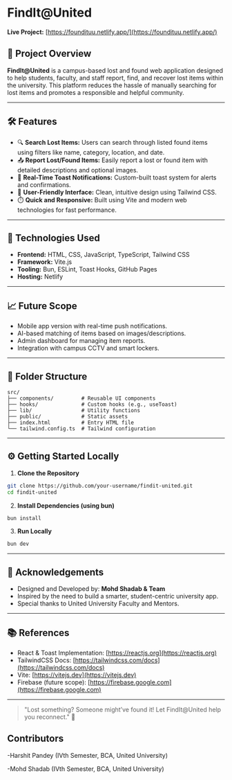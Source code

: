
# FindIt@United 

**Live Project:** [https://foundituu.netlify.app/](https://foundituu.netlify.app/)

## 📌 Project Overview

**FindIt@United** is a campus-based lost and found web application designed to help students, faculty, and staff report, find, and recover lost items within the university. This platform reduces the hassle of manually searching for lost items and promotes a responsible and helpful community.

---

## 🛠️ Features

- 🔍 **Search Lost Items:** Users can search through listed found items using filters like name, category, location, and date.
- 📤 **Report Lost/Found Items:** Easily report a lost or found item with detailed descriptions and optional images.
- 🔔 **Real-Time Toast Notifications:** Custom-built toast system for alerts and confirmations.
- 👤 **User-Friendly Interface:** Clean, intuitive design using Tailwind CSS.
- ⏱️ **Quick and Responsive:** Built using Vite and modern web technologies for fast performance.

---

## 🧱 Technologies Used

- **Frontend:** HTML, CSS, JavaScript, TypeScript, Tailwind CSS
- **Framework:** Vite.js
- **Tooling:** Bun, ESLint, Toast Hooks, GitHub Pages
- **Hosting:** Netlify

---

## 📈 Future Scope

- Mobile app version with real-time push notifications.
- AI-based matching of items based on images/descriptions.
- Admin dashboard for managing item reports.
- Integration with campus CCTV and smart lockers.

---

## 📂 Folder Structure

```
src/
├── components/         # Reusable UI components
├── hooks/              # Custom hooks (e.g., useToast)
├── lib/                # Utility functions
├── public/             # Static assets
├── index.html          # Entry HTML file
└── tailwind.config.ts  # Tailwind configuration
```

---

## ⚙️ Getting Started Locally

1. **Clone the Repository**
```bash
git clone https://github.com/your-username/findit-united.git
cd findit-united
```

2. **Install Dependencies (using bun)**
```bash
bun install
```

3. **Run Locally**
```bash
bun dev
```

---

## 🙏 Acknowledgements

- Designed and Developed by: **Mohd Shadab & Team**
- Inspired by the need to build a smarter, student-centric university app.
- Special thanks to United University Faculty and Mentors.

---

## 📚 References

- React & Toast Implementation: [https://reactjs.org](https://reactjs.org)
- TailwindCSS Docs: [https://tailwindcss.com/docs](https://tailwindcss.com/docs)
- Vite: [https://vitejs.dev](https://vitejs.dev)
- Firebase (future scope): [https://firebase.google.com](https://firebase.google.com)

---

> "Lost something? Someone might’ve found it! Let FindIt@United help you reconnect." 💫

## Contributors

-Harshit Pandey (IVth Semester, BCA, United University)

-Mohd Shadab (IVth Semester, BCA, United University)
